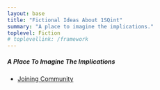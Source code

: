 ```yaml
---
layout: base
title: "Fictional Ideas About 1SQint"
summary: "A place to imagine the implications."
toplevel: Fiction
# toplevellink: /framework
---
```

<h5>A Place To Imagine The Implications</h5>
<ul>
  <li><a href="/fiction/joining-community/">Joining Community</li>
</ul>



